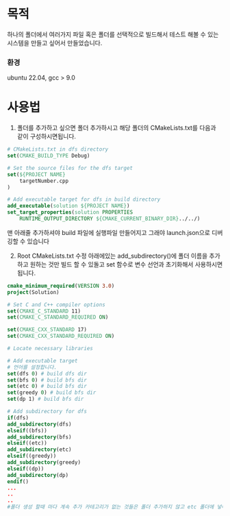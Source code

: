 # 목적

하나의 폴더에서 여러가지 파일 혹은 폴더를 선택적으로 빌드해서 테스트 해볼 수 있는 시스템을 만들고 싶어서 만들었습니다. 
  ### 환경
  ubuntu 22.04, gcc > 9.0

# 사용법
1. 폴더를 추가하고 싶으면 폴더 추가하시고 해당 폴더의 CMakeLists.txt를 다음과 같이 구성하시면됩니다. 
```cmake
# CMakeLists.txt in dfs directory
set(CMAKE_BUILD_TYPE Debug)

# Set the source files for the dfs target
set(${PROJECT NAME}
    targetNumber.cpp
)

# Add executable target for dfs in build directory
add_executable(solution ${PROJECT NAME})
set_target_properties(solution PROPERTIES
    RUNTIME_OUTPUT_DIRECTORY ${CMAKE_CURRENT_BINARY_DIR}../../)
```
맨 아래줄 추가하셔야 build 파일에 실행파일 만들어지고 그래야 launch.json으로 디버깅할 수 있습니다

2. Root CMakeLists.txt 수정
   아래에있는 add_subdirectory()에 폴더 이름을 추가하고 원하는 것만 빌드 할 수 있돌고 set 함수로 변수 선언과 초기화해서 사용하시면 됩니다.
```cmake
cmake_minimum_required(VERSION 3.0)
project(Solution)

# Set C and C++ compiler options
set(CMAKE_C_STANDARD 11)
set(CMAKE_C_STANDARD_REQUIRED ON)

set(CMAKE_CXX_STANDARD 17)
set(CMAKE_CXX_STANDARD_REQUIRED ON)

# Locate necessary libraries

# Add executable target
# 언어를 설정합니다.
set(dfs 0) # build dfs dir
set(bfs 0) # build bfs dir
set(etc 0) # build bfs dir
set(greedy 0) # build bfs dir
set(dp 1) # build bfs dir

# Add subdirectory for dfs
if(dfs)
add_subdirectory(dfs)
elseif((bfs))
add_subdirectory(bfs)
elseif((etc))
add_subdirectory(etc)
elseif((greedy))
add_subdirectory(greedy)
elseif((dp))
add_subdirectory(dp)
endif()
...
..
..
#폴더 생성 할때 마다 계속 추가 카테고리가 없는 것들은 폴더 추가하지 않고 etc 폴더에 넣어서 계속 사용해도 무방함

```
